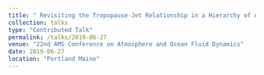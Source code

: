 ```yaml
---
title: " Revisiting the Tropopause-Jet Relationship in a Hierarchy of Atmospheric Models"
collection: talks
type: "Contributed Talk"
permalink: /talks/2019-06-27
venue: "22nd AMS Conference on Atmosphere and Ocean Fluid Dynamics"
date: 2019-06-27
location: "Portland Maine"
---
```


